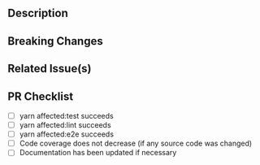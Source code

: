 <!-- Please do your best to fill out all of the sections below! -->

## Description

<!-- Description of the pull request goes here> -->

## Breaking Changes

<!-- If applicable details of breaking changes goes here -->

## Related Issue(s)

<!-- Please link the issue being fixed so it gets closed when this is merged. -->

## PR Checklist

- [ ] yarn affected:test succeeds
- [ ] yarn affected:lint succeeds
- [ ] yarn affected:e2e succeeds
- [ ] Code coverage does not decrease (if any source code was changed)
- [ ] Documentation has been updated if necessary
